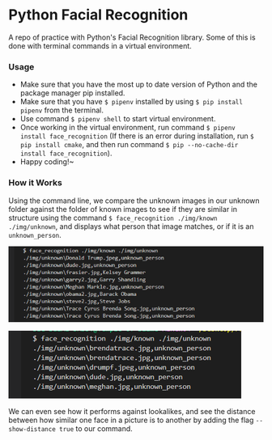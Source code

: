 # Python Facial Recognition

A repo of practice with Python's Facial Recognition library. Some of this is done with terminal commands in a virtual environment.

### Usage

- Make sure that you have the most up to date version of Python and the package manager pip installed.
- Make sure that you have `$ pipenv` installed by using `$ pip install pipenv` from the terminal.
- Use command `$ pipenv shell` to start virtual environment.
- Once working in the virtual environment, run command `$ pipenv install face_recognition` (If there is an error during installation, run `$ pip install cmake`, and then run command `$ pip --no-cache-dir install face_recognition`).
- Happy coding!~

### How it Works
Using the command line, we compare the unknown images in our unknown folder against the folder of known images to see if they are similar in structure using the command `$ face_recognition ./img/known ./img/unknown`, and displays what person that image matches, or if it is an `unknown_person`.

![Unknown Persons](./img\screenshots\detection.png)

![Detected Persons](./img\screenshots\unknown.png)

We can even see how it performs against lookalikes, and see the distance between how similar one face in a picture is to another by adding the flag `--show-distance true` to our command.